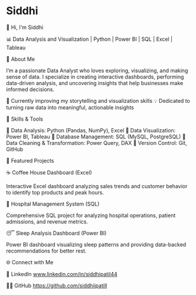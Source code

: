 # Siddhi
👋 Hi, I'm Siddhi

📊 Data Analysis and Visualization | Python | Power BI | SQL | Excel | Tableau


🚀 About Me

I’m a passionate Data Analyst who loves exploring, visualizing, and making sense of data.
I specialize in creating interactive dashboards, performing data-driven analysis, and uncovering insights that help businesses make informed decisions.

🌱 Currently improving my storytelling and visualization skills
💡 Dedicated to turning raw data into meaningful, actionable insights


🧠 Skills & Tools

🔹 Data Analysis: Python (Pandas, NumPy), Excel
🔹 Data Visualization: Power BI, Tableau
🔹 Database Management: SQL (MySQL, PostgreSQL)
🔹 Data Cleaning & Transformation: Power Query, DAX
🔹 Version Control: Git, GitHub


💼 Featured Projects

☕ Coffee House Dashboard (Excel)

Interactive Excel dashboard analyzing sales trends and customer behavior to identify top products and peak hours.


🏥 Hospital Management System (SQL)

Comprehensive SQL project for analyzing hospital operations, patient admissions, and revenue metrics.


😴 Sleep Analysis Dashboard (Power BI)

Power BI dashboard visualizing sleep patterns and providing data-backed recommendations for better rest.



🌐 Connect with Me

💼 LinkedIn www.linkedin.com/in/siddhipatil44

🧑‍💻 GitHub https://github.com/siddhiipatill
